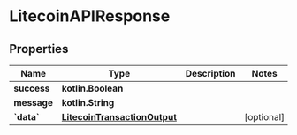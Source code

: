 
# LitecoinAPIResponse

## Properties
Name | Type | Description | Notes
------------ | ------------- | ------------- | -------------
**success** | **kotlin.Boolean** |  | 
**message** | **kotlin.String** |  | 
**&#x60;data&#x60;** | [**LitecoinTransactionOutput**](LitecoinTransactionOutput.md) |  |  [optional]




